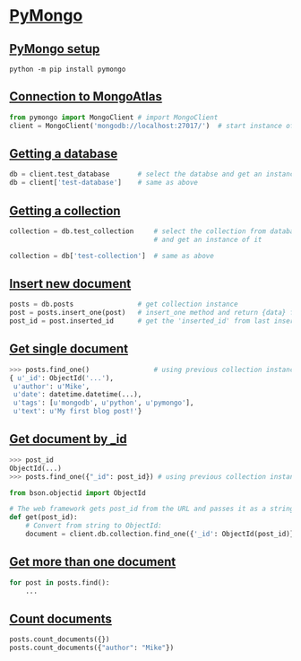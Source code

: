 # [PyMongo](https://docs.mongodb.com/drivers/python/)

## [PyMongo setup](https://pymongo.readthedocs.io/en/stable/installation.html)
```cli
python -m pip install pymongo
```

## [Connection to MongoAtlas](https://pymongo.readthedocs.io/en/stable/tutorial.html#making-a-connection-with-mongoclient)
```py
from pymongo import MongoClient # import MongoClient
client = MongoClient('mongodb://localhost:27017/')  # start instance of client
```
## [Getting a database](https://pymongo.readthedocs.io/en/stable/tutorial.html#getting-a-database)
```py
db = client.test_database       # select the databse and get an instance of it
db = client['test-database']    # same as above
```
## [Getting a collection](https://pymongo.readthedocs.io/en/stable/tutorial.html#getting-a-collection)
```py
collection = db.test_collection     # select the collection from database
                                    # and get an instance of it

collection = db['test-collection']  # same as above
```
## [Insert new document](https://pymongo.readthedocs.io/en/stable/tutorial.html#inserting-a-document)
```py
posts = db.posts                # get collection instance
post = posts.insert_one(post)   # insert_one method and return {data} from insert
post_id = post.inserted_id      # get the 'inserted_id' from last insert
```
## [Get single document](https://pymongo.readthedocs.io/en/stable/tutorial.html#getting-a-single-document-with-find-one)
```py
>>> posts.find_one()                # using previous collection instance
{ u'_id': ObjectId('...'),
 u'author': u'Mike',
 u'date': datetime.datetime(...),
 u'tags': [u'mongodb', u'python', u'pymongo'],
 u'text': u'My first blog post!'}
```
## [Get document by _id](https://pymongo.readthedocs.io/en/stable/tutorial.html#querying-by-objectid)
```py
>>> post_id
ObjectId(...)
>>> posts.find_one({"_id": post_id}) # using previous collection instance
```
```py
from bson.objectid import ObjectId

# The web framework gets post_id from the URL and passes it as a string
def get(post_id):
    # Convert from string to ObjectId:
    document = client.db.collection.find_one({'_id': ObjectId(post_id)})
```
## [Get more than one document](https://pymongo.readthedocs.io/en/stable/tutorial.html#querying-for-more-than-one-document)
```py
for post in posts.find():
    ...
```
## [Count documents](https://pymongo.readthedocs.io/en/stable/tutorial.html#counting)
```py
posts.count_documents({})
posts.count_documents({"author": "Mike"})
```
